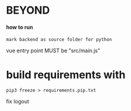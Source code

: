 # BEYOND

#### how to run

    mark backend as source folder for python

vue entry point MUST be "src/main.js"

# build requirements with
    
    pip3 freeze > requirements.pip.txt

fix logout